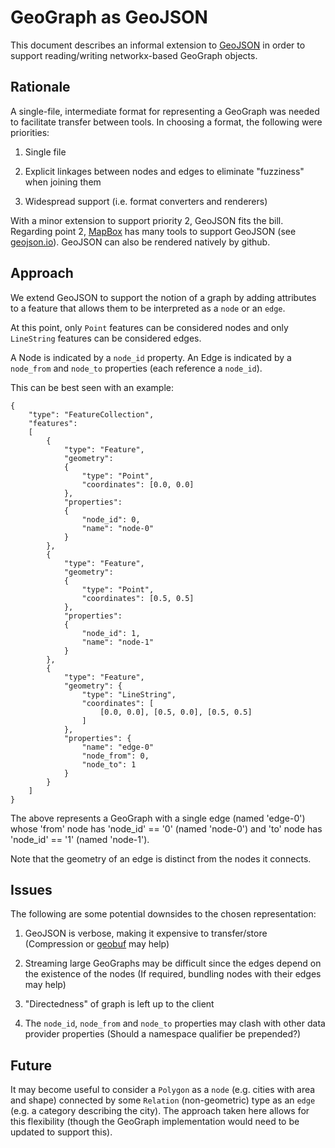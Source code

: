 # GeoGraph as GeoJSON

This document describes an informal extension to [GeoJSON](http://geojson.org/geojson-spec.html) 
in order to support reading/writing networkx-based GeoGraph objects.

## Rationale

A single-file, intermediate format for representing a GeoGraph was needed to 
facilitate transfer between tools.  In choosing a format, the following were priorities:

1.  Single file

2.  Explicit linkages between nodes and edges to eliminate "fuzziness" when joining them

3.  Widespread support (i.e. format converters and renderers)

With a minor extension to support priority 2, GeoJSON fits the bill.  Regarding point 2, [MapBox](https://github.com/mapbox) has many tools to support GeoJSON (see [geojson.io](http://geojson.io)).  GeoJSON can also be rendered natively by github.  

## Approach

We extend GeoJSON to support the notion of a graph by adding attributes to
a feature that allows them to be interpreted as a `node` or an `edge`.  

At this point, only `Point` features can be considered nodes and only 
`LineString` features can be considered edges.  

A Node is indicated by a `node_id` property.
An Edge is indicated by a `node_from` and `node_to` properties 
(each reference a `node_id`).  

This can be best seen with an example:

```
{ 
    "type": "FeatureCollection",
    "features": 
    [
        { 
            "type": "Feature",
            "geometry": 
            {
                "type": "Point", 
                "coordinates": [0.0, 0.0]
            },
            "properties": 
            {
                "node_id": 0,
                "name": "node-0"
            }
        },
        { 
            "type": "Feature",
            "geometry": 
            {
                "type": "Point", 
                "coordinates": [0.5, 0.5]
            },
            "properties": 
            {
                "node_id": 1,
                "name": "node-1"
            }
        },
        { 
            "type": "Feature",
            "geometry": {
                "type": "LineString",
                "coordinates": [
                    [0.0, 0.0], [0.5, 0.0], [0.5, 0.5]
                ]
            },
            "properties": {
                "name": "edge-0"
                "node_from": 0,
                "node_to": 1
            }
        }
    ]
}

```

The above represents a GeoGraph with a single edge (named 'edge-0') whose
'from' node has 'node_id' == '0' (named 'node-0') and 'to' node has 
'node_id' == '1' (named 'node-1'). 

Note that the geometry of an edge is distinct from the nodes it connects.  

## Issues

The following are some potential downsides to the chosen representation:

1.  GeoJSON is verbose, making it expensive to transfer/store (Compression or [geobuf](https://github.com/mapbox/geobuf) may help)

2.  Streaming large GeoGraphs may be difficult since the edges depend on the existence of the nodes (If required, bundling nodes with their edges may help)

3.  "Directedness" of graph is left up to the client

4.  The `node_id`, `node_from` and `node_to` properties may clash with other data provider properties (Should a namespace qualifier be prepended?)


## Future

It may become useful to consider a `Polygon` as a `node` (e.g. cities with 
area and shape) connected by some `Relation` (non-geometric) type as an `edge`
(e.g. a category describing the city).  The approach taken here allows for 
this flexibility (though the GeoGraph implementation would need to be updated
to support this). 
